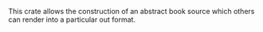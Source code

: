 This crate allows the construction of an abstract book source which others can render into a particular out format.